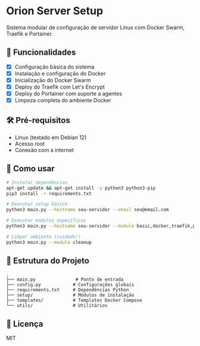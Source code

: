 # Orion Server Setup

Sistema modular de configuração de servidor Linux com Docker Swarm, Traefik e Portainer.

## 🚀 Funcionalidades

- [x] Configuração básica do sistema
- [x] Instalação e configuração do Docker
- [x] Inicialização do Docker Swarm
- [x] Deploy do Traefik com Let's Encrypt
- [x] Deploy do Portainer com suporte a agentes
- [x] Limpeza completa do ambiente Docker

## 🛠️ Pré-requisitos

- Linux (testado em Debian 12)
- Acesso root
- Conexão com a internet

## 🚦 Como usar

```bash
# Instalar dependências
apt-get update && apt-get install -y python3 python3-pip
pip3 install -r requirements.txt

# Executar setup básico
python3 main.py --hostname seu-servidor --email seu@email.com

# Executar módulos específicos
python3 main.py --hostname seu-servidor --module basic,docker,traefik,portainer

# Limpar ambiente (cuidado!)
python3 main.py --module cleanup
```

## 📁 Estrutura do Projeto

```
.
├── main.py               # Ponto de entrada
├── config.py            # Configurações globais
├── requirements.txt     # Dependências Python
├── setup/               # Módulos de instalação
├── templates/           # Templates Docker Compose
└── utils/               # Utilitários
```

## 📝 Licença

MIT
